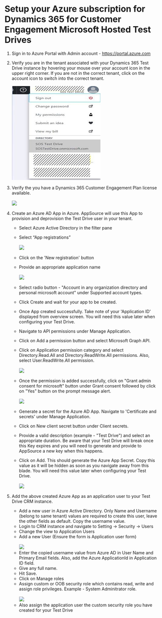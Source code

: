 # Setup your Azure subscription for Dynamics 365 for Customer Engagement Microsoft Hosted Test Drives

1.	Sign in to Azure Portal with Admin account - https://portal.azure.com
2. Verify you are in the tenant associated with your Dynamics 365 Test Drive instance by hovering your mouse over your account icon in the upper right corner. If you are not in the correct tenant, click on the account icon to switch into the correct tenant.<br /><br />![](https://github.com/Azure/AzureTestDrive/blob/master/AzureTestDriveImages/SetupSub4.jpg)

3.  Verify the you have a Dynamics 365 Customer Engagement Plan license available. <br /><br /> ![](https://github.com/microsoft/AppSource/blob/master/Images/D365_CE_LicenseScreen.JPG) 

4. 	Create an Azure AD App in Azure. AppSource will use this App to provision and deprovision the Test Drive user in your tenant.
      *    Select Azure Active Directory in the filter pane
      *    Select “App registrations” <br /><br /> ![](https://github.com/Microsoft/AppSource/blob/master/Images/App%20Registration%20home.JPG)
      *    Click on the 'New registration' button
      *    Provide an appropriate application name <br /><br /> ![](https://github.com/Microsoft/AppSource/blob/master/Images/Register%20App.png)
      *    Select radio button - "Account in any organization directory and personal microsoft account" under Supported account types.
      *    Click Create and wait for your app to be created.
      *    Once App created successfully. Take note of your 'Application ID' displayed from overview screen. You will need this value later when configuring your Test Drive.
      *    Navigate to API permissions under Manage Application.
      *    Click on Add a permission button and select Microsoft Graph API. 
      *    Click on Application permission category and select Directory.Read.All and Directory.ReadWrite.All permissions. Also, select User.ReadWrite.All permission. <br /><br /> ![](https://github.com/Microsoft/AppSource/blob/master/Images/Add%20Permission.png)
      
      *    Once the permission is added successfully, click on "Grant admin consent for microsoft" button under Grant consent followed by click on "Yes" button on the prompt message alert. <br /><br /> ![](https://github.com/microsoft/AppSource/blob/master/Images/API%20Permission.png)
      *    Generate a secret for the Azure AD App. Navigate to 'Certificate and secrets' under Manage Application. 
      *    Click on New client secret button under Client secrets.
      *    Provide a valid description (example - "Test Drive") and select an appropriate duration. Be aware that your Test Drive will break once this Key expires and you will need to generate and provide to AppSource a new key when this happens. 
      *    Click on Add. This should generate the Azure App Secret. Copy this value as it will be hidden as soon as you navigate away from this blade. You will need this value later when configuring your Test Drive. <br /><br /> ![](https://github.com/Microsoft/AppSource/blob/master/Images/Add%20Secret%20Key.png)

5. Add the above created Azure App as an application user to your Test Drive CRM instance. 
     * Add a new user in Azure Active Directory. Only Name and Username (belong to same tenant) values are required to create this user, leave the other fields as default. Copy the username value.
     * Login to CRM instance and navigate to Setting -> Security -> Users
     * Change the view to Application Users 
     * Add a new User (Ensure the form is Application user form) <br /><br /> ![](https://github.com/Microsoft/AppSource/blob/patch-1/Images/ApplicationUser_form_CRM.PNG)
     * Enter the copied username value from Azure AD in User Name and Primary Email fields. Also, add the Azure ApplicationId in Application ID field. 
     * Give any full name.
     * Hit Save. 
     * Click on Manage roles
     * Assign custom or OOB security role which contains read, write and assign role privileges. Example - System Adminitrator role. <br /><br /> ![](https://github.com/microsoft/AppSource/blob/master/Images/Test%20Drive%20Application%20User%20required%20permission.png)
     * Also assign the application user the custom security role you have created for your Test Drive 


